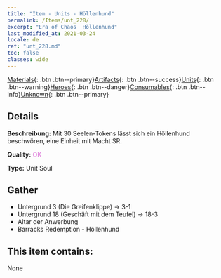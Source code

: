 ```yaml
---
title: "Item - Units - Höllenhund"
permalink: /Items/unt_228/
excerpt: "Era of Chaos  Höllenhund"
last_modified_at: 2021-03-24
locale: de
ref: "unt_228.md"
toc: false
classes: wide
---
```

 [Materials](/de/Items/){: .btn .btn--primary}[Artifacts](/de/Items/Artifacts/){: .btn .btn--success}[Units](/de/Items/Units/){: .btn .btn--warning}[Heroes](/de/Items/Heroes/){: .btn .btn--danger}[Consumables](/de/Items/Consumables/){: .btn .btn--info}[Unknown](/de/Items/Unknown/){: .btn .btn--primary}

## Details
 **Beschreibung:** Mit 30 Seelen-Tokens lässt sich ein Höllenhund beschwören, eine Einheit mit Macht SR.

 **Quality:** <span style="color: #DA70D6">OK</span>

 **Type:** Unit Soul

## Gather

*    Untergrund 3 (Die Greifenklippe) -> 3-1 
*    Untergrund 18 (Geschäft mit dem Teufel) -> 18-3 
*    Altar der Anwerbung 
*    Barracks Redemption - Höllenhund 

## This item contains:

  None

